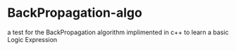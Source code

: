# BackPropagation-algo
a test for the BackPropagation algorithm implimented in c++ to learn a basic Logic Expression
